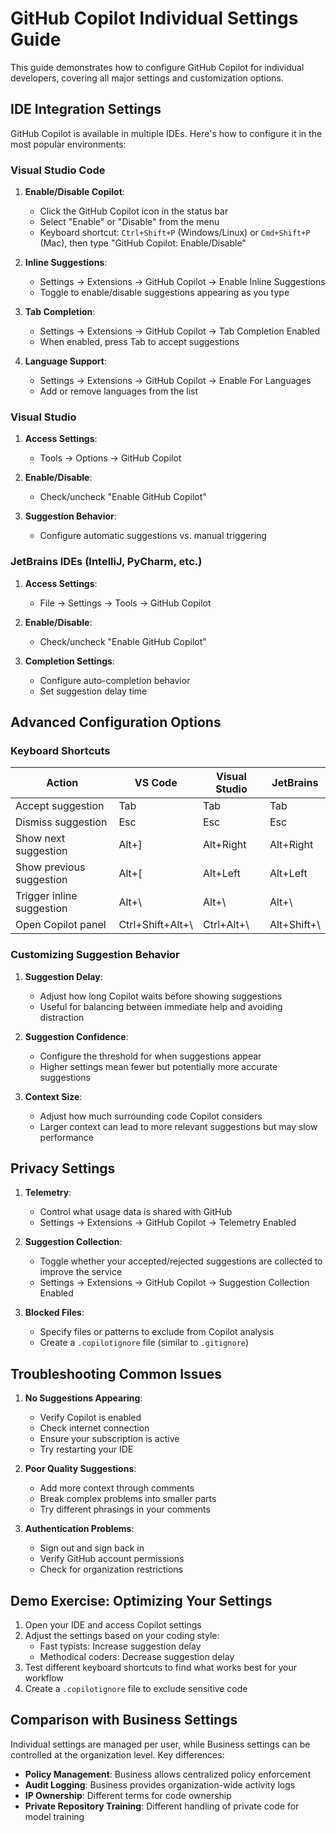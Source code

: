 # GitHub Copilot Individual Settings Guide

This guide demonstrates how to configure GitHub Copilot for individual developers, covering all major settings and customization options.

## IDE Integration Settings

GitHub Copilot is available in multiple IDEs. Here's how to configure it in the most popular environments:

### Visual Studio Code

1. **Enable/Disable Copilot**:
   - Click the GitHub Copilot icon in the status bar
   - Select "Enable" or "Disable" from the menu
   - Keyboard shortcut: `Ctrl+Shift+P` (Windows/Linux) or `Cmd+Shift+P` (Mac), then type "GitHub Copilot: Enable/Disable"

2. **Inline Suggestions**:
   - Settings → Extensions → GitHub Copilot → Enable Inline Suggestions
   - Toggle to enable/disable suggestions appearing as you type

3. **Tab Completion**:
   - Settings → Extensions → GitHub Copilot → Tab Completion Enabled
   - When enabled, press Tab to accept suggestions

4. **Language Support**:
   - Settings → Extensions → GitHub Copilot → Enable For Languages
   - Add or remove languages from the list

### Visual Studio

1. **Access Settings**:
   - Tools → Options → GitHub Copilot

2. **Enable/Disable**:
   - Check/uncheck "Enable GitHub Copilot"

3. **Suggestion Behavior**:
   - Configure automatic suggestions vs. manual triggering

### JetBrains IDEs (IntelliJ, PyCharm, etc.)

1. **Access Settings**:
   - File → Settings → Tools → GitHub Copilot

2. **Enable/Disable**:
   - Check/uncheck "Enable GitHub Copilot"

3. **Completion Settings**:
   - Configure auto-completion behavior
   - Set suggestion delay time

## Advanced Configuration Options

### Keyboard Shortcuts

| Action | VS Code | Visual Studio | JetBrains |
|--------|---------|---------------|-----------|
| Accept suggestion | Tab | Tab | Tab |
| Dismiss suggestion | Esc | Esc | Esc |
| Show next suggestion | Alt+] | Alt+Right | Alt+Right |
| Show previous suggestion | Alt+[ | Alt+Left | Alt+Left |
| Trigger inline suggestion | Alt+\ | Alt+\ | Alt+\ |
| Open Copilot panel | Ctrl+Shift+Alt+\ | Ctrl+Alt+\ | Alt+Shift+\ |

### Customizing Suggestion Behavior

1. **Suggestion Delay**:
   - Adjust how long Copilot waits before showing suggestions
   - Useful for balancing between immediate help and avoiding distraction

2. **Suggestion Confidence**:
   - Configure the threshold for when suggestions appear
   - Higher settings mean fewer but potentially more accurate suggestions

3. **Context Size**:
   - Adjust how much surrounding code Copilot considers
   - Larger context can lead to more relevant suggestions but may slow performance

## Privacy Settings

1. **Telemetry**:
   - Control what usage data is shared with GitHub
   - Settings → Extensions → GitHub Copilot → Telemetry Enabled

2. **Suggestion Collection**:
   - Toggle whether your accepted/rejected suggestions are collected to improve the service
   - Settings → Extensions → GitHub Copilot → Suggestion Collection Enabled

3. **Blocked Files**:
   - Specify files or patterns to exclude from Copilot analysis
   - Create a `.copilotignore` file (similar to `.gitignore`)

## Troubleshooting Common Issues

1. **No Suggestions Appearing**:
   - Verify Copilot is enabled
   - Check internet connection
   - Ensure your subscription is active
   - Try restarting your IDE

2. **Poor Quality Suggestions**:
   - Add more context through comments
   - Break complex problems into smaller parts
   - Try different phrasings in your comments

3. **Authentication Problems**:
   - Sign out and sign back in
   - Verify GitHub account permissions
   - Check for organization restrictions

## Demo Exercise: Optimizing Your Settings

1. Open your IDE and access Copilot settings
2. Adjust the settings based on your coding style:
   - Fast typists: Increase suggestion delay
   - Methodical coders: Decrease suggestion delay
3. Test different keyboard shortcuts to find what works best for your workflow
4. Create a `.copilotignore` file to exclude sensitive code

## Comparison with Business Settings

Individual settings are managed per user, while Business settings can be controlled at the organization level. Key differences:

- **Policy Management**: Business allows centralized policy enforcement
- **Audit Logging**: Business provides organization-wide activity logs
- **IP Ownership**: Different terms for code ownership
- **Private Repository Training**: Different handling of private code for model training 